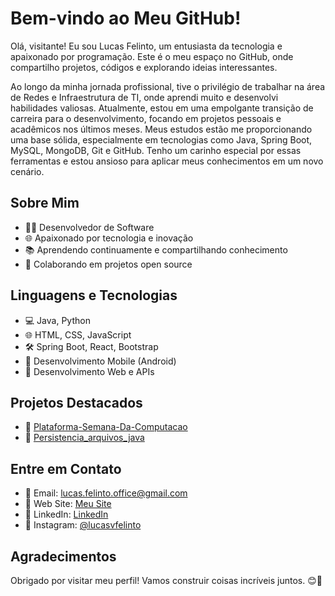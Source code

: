 # Bem-vindo ao Meu GitHub!

Olá, visitante! Eu sou Lucas Felinto, um entusiasta da tecnologia e apaixonado por programação. Este é o meu espaço no GitHub, onde compartilho projetos, códigos e explorando ideias interessantes.

Ao longo da minha jornada profissional, tive o privilégio de trabalhar na área de Redes e Infraestrutura de TI, onde aprendi muito e desenvolvi habilidades valiosas.
Atualmente, estou em uma empolgante transição de carreira para o desenvolvimento, focando em projetos pessoais e acadêmicos nos últimos meses.
Meus estudos estão me proporcionando uma base sólida, especialmente em tecnologias como Java, Spring Boot, MySQL, MongoDB, Git e GitHub. Tenho um carinho especial por essas ferramentas e estou ansioso para aplicar meus conhecimentos em um novo cenário.


## Sobre Mim

- 👨‍💻 Desenvolvedor de Software
- 🌐 Apaixonado por tecnologia e inovação
- 📚 Aprendendo continuamente e compartilhando conhecimento
- 🚀 Colaborando em projetos open source

## Linguagens e Tecnologias

- 💻 Java, Python 
- 🌐 HTML, CSS, JavaScript
- 🛠️ Spring Boot, React, Bootstrap
- 📱 Desenvolvimento Mobile (Android)
- 🚀 Desenvolvimento Web e APIs

## Projetos Destacados

- 🌟 <a href="https://github.com/rafaelpdemelo/Plataforma-Semana-Da-Computacao/tree/master" target="_blank"> Plataforma-Semana-Da-Computacao</a>
- 🌟 <a href="https://github.com/lucasvfelinto/Persistencia_arquivos_java" target="_blank"> Persistencia_arquivos_java</a>

## Entre em Contato

- 📧 Email: lucas.felinto.office@gmail.com
- 🔗 Web Site: <a href="https://lucas-felinto-curriculo_2022.surge.sh/" onclick="window.open(this.href); return false;">Meu Site</a>
- 💼 LinkedIn: <a href="https://www.linkedin.com/in/lucasvfelinto/" target="_blank"> LinkedIn</a>
- 📸 Instagram: <a href="https://instagram.com/lucasvfelinto" target="_blank"> @lucasvfelinto</a>

## Agradecimentos

Obrigado por visitar meu perfil! Vamos construir coisas incríveis juntos. 😊🚀



